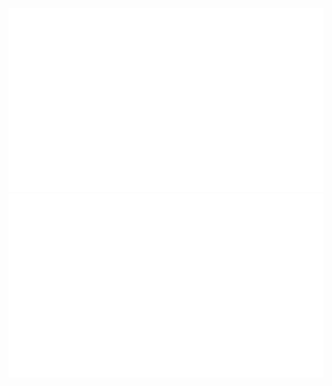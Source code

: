<!---
https://github-readme-stats.vercel.app/api?username=gekigek99&show_icons=true&theme=tokyonight&layout=compact
https://github-readme-stats.vercel.app/api/top-langs/?username=gekigek99&show_icons=true&theme=tokyonight&layout=compact

https://komarev.com/ghpvc/?username=gekigek99
--->

<p align="center" >
    <a href="https://github.com/jstrieb/github-stats">
      <img src="https://github.com/gekigek99/github-stats/blob/master/generated/overview.svg">
    </a>
    <a href="https://github.com/jstrieb/github-stats">
      <img src="https://github.com/gekigek99/github-stats/blob/master/generated/languages.svg">
    </a>
    <!---
    <a href="https://metrics.lecoq.io/insights?user=gekigek99">
      <img src="https://metrics.lecoq.io/gekigek99?template=classic&lines=1&achievements=1&base.indepth=false&base.hireable=false&achievements.threshold=C&achievements.secrets=true&achievements.display=detailed&achievements.limit=0&config.timezone=Europe%2FWarsaw">
    </a>
    --->
    <img src="https://hit.yhype.me/github/profile?user_id=53654579" width="0" height="0">
</p>
